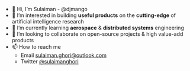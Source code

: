 - 👋 Hi, I’m Sulaiman - @djmango
- 👀 I’m interested in building **useful products** on the **cutting-edge** of artificial intelligence research
- 🌱 I’m currently learning **aerospace** & **distributed systems** engineering
- 💞️ I’m looking to collaborate on open-source projects & high value-add products
- 📫 How to reach me
  - Email [sulaiman.ghori@outlook.com](mailto:sulaiman.ghori@outlook.com?subject=[GitHub])
  - Twitter [@sulaimanghori](https://twitter.com/sulaimanghori)

<!-- ![djmango's GitHub stats](https://github-readme-stats.vercel.app/api?username=djmango&show_icons=true&count_private=true&theme=transparent) -->

<!---
djmango/djmango is a ✨ special ✨ repository because its `README.md` (this file) appears on your GitHub profile.
You can click the Preview link to take a look at your changes.
--->
